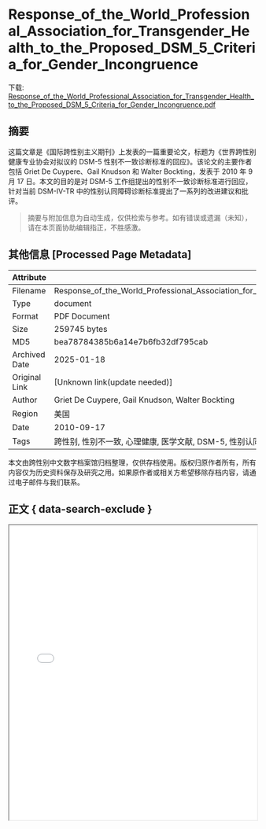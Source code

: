 # Response_of_the_World_Professional_Association_for_Transgender_Health_to_the_Proposed_DSM_5_Criteria_for_Gender_Incongruence

<!-- tcd_download_link -->
下载: <a href="../Response_of_the_World_Professional_Association_for_Transgender_Health_to_the_Proposed_DSM_5_Criteria_for_Gender_Incongruence.pdf" download>Response_of_the_World_Professional_Association_for_Transgender_Health_to_the_Proposed_DSM_5_Criteria_for_Gender_Incongruence.pdf</a>
<!-- tcd_download_link_end -->

## 摘要

<!-- tcd_abstract -->
这篇文章是《国际跨性别主义期刊》上发表的一篇重要论文，标题为《世界跨性别健康专业协会对拟议的 DSM-5 性别不一致诊断标准的回应》。该论文的主要作者包括 Griet De Cuypere、Gail Knudson 和 Walter Bockting，发表于 2010 年 9 月 17 日。本文的目的是对 DSM-5 工作组提出的性别不一致诊断标准进行回应，针对当前 DSM-IV-TR 中的性别认同障碍诊断标准提出了一系列的改进建议和批评。

<!-- tcd_abstract_end -->

> 摘要与附加信息为自动生成，仅供检索与参考。如有错误或遗漏（未知），请在本页面协助编辑指正，不胜感激。

## 其他信息 [Processed Page Metadata]

| Attribute       | Value                                  |
|-----------------|----------------------------------------|
| Filename        | Response_of_the_World_Professional_Association_for_Transgender_Health_to_the_Proposed_DSM_5_Criteria_for_Gender_Incongruence.pdf                             |
| Type            | document                                 |
| Format          | PDF Document                               |
| Size            | 259745 bytes                           |
| MD5             | bea78784385b6a14e7b6fb32df795cab                                  |
| Archived Date   | 2025-01-18                             |
| Original Link   | [Unknown link(update needed)]                         |
| Author          | Griet De Cuypere, Gail Knudson, Walter Bockting                               |
| Region          | 美国                               |
| Date            | 2010-09-17                                 |
| Tags            | 跨性别, 性别不一致, 心理健康, 医学文献, DSM-5, 性别认同障碍, 社会态度, 医疗资源                                 |

本文由跨性别中文数字档案馆归档整理，仅供存档使用。版权归原作者所有，所有内容仅为历史资料保存及研究之用。如果原作者或相关方希望移除存档内容，请通过电子邮件与我们联系。

## 正文 { data-search-exclude }

<!-- tcd_main_text -->
<iframe src="../Response_of_the_World_Professional_Association_for_Transgender_Health_to_the_Proposed_DSM_5_Criteria_for_Gender_Incongruence.pdf" width="100%" height="600px">
    <p>无法显示PDF，请下载查看。</p>
</iframe>
<!-- tcd_main_text_end -->

